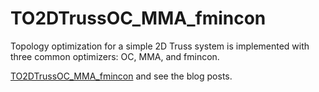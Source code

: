 # TO2DTrussOC_MMA_fmincon

Topology optimization for a simple 2D Truss system is implemented with three common optimizers: OC, MMA, and fmincon. 

[TO2DTrussOC_MMA_fmincon](https://hyhsuen.super.site/blog-posts/2d-truss-topology-optimization-matlab-code-solved-by-ocmmafmincon) and see the blog posts.
